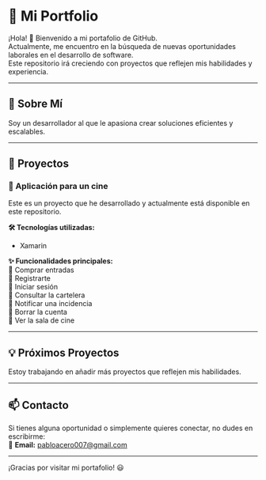 # 📌 Mi Portfolio

¡Hola! 👋 Bienvenido a mi portafolio de GitHub.  
Actualmente, me encuentro en la búsqueda de nuevas oportunidades laborales en el desarrollo de software.  
Este repositorio irá creciendo con proyectos que reflejen mis habilidades y experiencia.  

---

## 🚀 Sobre Mí

Soy un desarrollador al que le apasiona crear soluciones eficientes y escalables.  

---

## 📂 Proyectos

### 📱 Aplicación para un cine  

Este es un proyecto que he desarrollado y actualmente está disponible en este repositorio.  

**🛠 Tecnologías utilizadas:**  
- Xamarin  

**✨ Funcionalidades principales:**  
🔹 Comprar entradas  
🔹 Registrarte  
🔹 Iniciar sesión  
🔹 Consultar la cartelera  
🔹 Notificar una incidencia  
🔹 Borrar la cuenta  
🔹 Ver la sala de cine  

---

## 💡 Próximos Proyectos  

Estoy trabajando en añadir más proyectos que reflejen mis habilidades.  

---

## 📫 Contacto  

Si tienes alguna oportunidad o simplemente quieres conectar, no dudes en escribirme:  
📧 **Email:** pabloacero007@gmail.com  

---

¡Gracias por visitar mi portafolio! 😃  


